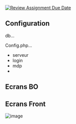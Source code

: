 [![Review Assignment Due Date](https://classroom.github.com/assets/deadline-readme-button-24ddc0f5d75046c5622901739e7c5dd533143b0c8e959d652212380cedb1ea36.svg)](https://classroom.github.com/a/YbKxHPdJ)

## Configuration

db...

Config.php...

- serveur
- login
- mdp
- 

## Ecrans BO


## Ecrans Front

![image](https://github.com/B2-Info-23-24/php-Yayoaka/assets/76622183/2a5a5ae4-67ea-422d-bf32-dde2ca461b23)


